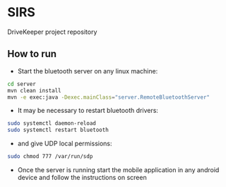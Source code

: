 # SIRS
DriveKeeper project repository

## How to run
* Start the bluetooth server on any linux machine:


```sh
cd server
mvn clean install
mvn -e exec:java -Dexec.mainClass="server.RemoteBluetoothServer"
```
* It may be necessary to restart bluetooth drivers:
```sh
sudo systemctl daemon-reload
sudo systemctl restart bluetooth
```
* and give UDP local permissions:
```sh
sudo chmod 777 /var/run/sdp
```
* Once the server is running start the mobile application in any android device and follow the instructions on screen
